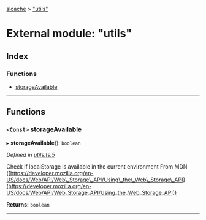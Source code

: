 [slcache](../README.md) > ["utils"](../modules/_utils_.md)

# External module: "utils"

## Index

### Functions

* [storageAvailable](_utils_.md#storageavailable)

---

## Functions

<a id="storageavailable"></a>

### `<Const>` storageAvailable

▸ **storageAvailable**(): `boolean`

*Defined in [utils.ts:5](https://github.com/bradens/slcache/blob/54b25a5/src/utils.ts#L5)*

Check if localStorage is available in the current environment From MDN ([https://developer.mozilla.org/en-US/docs/Web/API/Web\_Storage\_API/Using\_the\_Web\_Storage\_API](https://developer.mozilla.org/en-US/docs/Web/API/Web_Storage_API/Using_the_Web_Storage_API))

**Returns:** `boolean`

___

